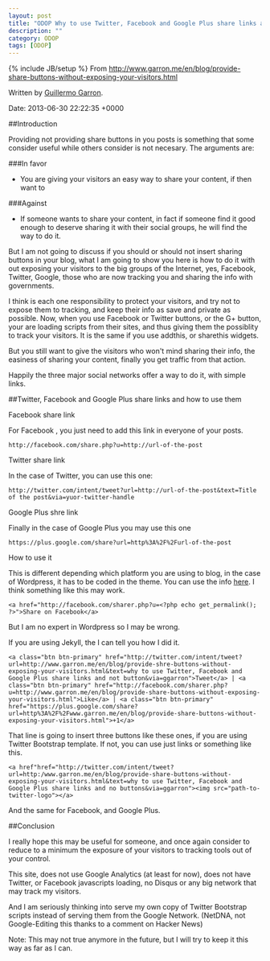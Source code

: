 ```yaml
---
layout: post
title: "ODOP Why to use Twitter, Facebook and Google Plus share links and not buttons"
description: ""
category: ODOP
tags: [ODOP]
---
```

{% include JB/setup %}
From <http://www.garron.me/en/blog/provide-share-buttons-without-exposing-your-visitors.html>

Written by [Guillermo Garron](http://www.garron.me/en/about.html).

Date: 2013-06-30 22:22:35 +0000

##Introduction

Providing not providing share buttons in you posts is something that some consider useful while others consider is not necesary. The arguments are:

###In favor
+ You are giving your visitors an easy way to share your content, if then want to 

###Against
+ If someone wants to share your content, in fact if someone find it good enough to deserve sharing it with their social groups, he will find the way to do it.

But I am not going to discuss if you should or should not insert sharing buttons in your blog, what I am going to show you here is how to do it with out exposing your visitors to the big groups of the Internet, yes, Facebook, Twitter, Google, those who are now tracking you and sharing the info with governments.

I think is each one responsibility to protect your visitors, and try not to expose them to tracking, and keep their info as save and private as possible. Now, when you use Facebook or Twitter buttons, or the G+ button, your are loading scripts from their sites, and thus giving them the possiblity to track your visitors. It is the same if you use addthis, or sharethis widgets.

But you still want to give the visitors who won't mind sharing their info, the easiness of sharing your content, finally you get traffic from that action.

Happily the three major social networks offer a way to do it, with simple links.

##Twitter, Facebook and Google Plus share links and how to use them 

Facebook share link 

For Facebook , you just need to add this link in everyone of your posts. 

	http://facebook.com/share.php?u=http://url-of-the-post 

Twitter share link 

In the case of Twitter, you can use this one: 

	http://twitter.com/intent/tweet?url=http://url-of-the-post&text=Title of the post&via=yuor-twitter-handle 

Google Plus shre link 

Finally in the case of Google Plus you may use this one 

	https://plus.google.com/share?url=http%3A%2F%2Furl-of-the-post

How to use it 

This is different depending which platform you are using to blog, in the case of Wordpress, it has to be coded in the theme. You can use the info [here](http://codex.wordpress.org/Function_Reference/get_permalink). I think something like this may work.

	<a href="http://facebook.com/sharer.php?u=<?php echo get_permalink(); ?>">Share on Facebook</a>

But I am no expert in Wordpress so I may be wrong.

If you are using Jekyll, the I can tell you how I did it.

	<a class="btn btn-primary" href="http://twitter.com/intent/tweet?url=http://www.garron.me/en/blog/provide-shre-buttons-without-exposing-your-visitors.html&text=why to use Twitter, Facebook and Google Plus share links and not button&via=ggarron">Tweet</a> | <a class="btn btn-primary" href="http://facebook.com/sharer.php?u=http://www.garron.me/en/blog/provide-share-buttons-without-exposing-your-visitors.html">Like</a> | <a class="btn btn-primary" href="https://plus.google.com/share?url=http%3A%2F%2Fwww.garron.me/en/blog/provide-share-buttons-without-exposing-your-visitors.html">+1</a>

That line is going to insert three buttons like these ones, if you are using Twitter Bootstrap template. If not, you can use just links or something like this.

	<a href"href="http://twitter.com/intent/tweet?url=http:/www.garron.me/en/blog/provide-share-buttons-without-exposing-your-visitors.html&text=why to use Twitter, Facebook and Google Plus share links and no buttons&via=ggarron"><img src="path-to-twitter-logo"></a>

And the same for Facebook, and Google Plus.

##Conclusion 

I really hope this may be useful for someone, and once again consider to reduce to a minimum the exposure of your visitors to tracking tools out of your control.

This site, does not use Google Analytics (at least for now), does not have Twitter, or Facebook javascripts loading, no Disqus or any big network that may track my visitors.

And I am seriously thinking into serve my own copy of Twitter Bootstrap scripts instead of serving them from the Google Network. (NetDNA, not Google-Editing this thanks to a comment on Hacker News)

Note: This may not true anymore in the future, but I will try to keep it this way as far as I can.

